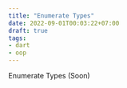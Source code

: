 ```yaml
---
title: "Enumerate Types"
date: 2022-09-01T00:03:22+07:00
draft: true
tags:
- dart
- oop
---
```


Enumerate Types (Soon)